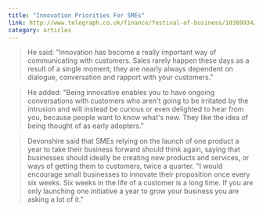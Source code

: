 ```yaml
---
title: "Innovation Priorities For SMEs"
link: http://www.telegraph.co.uk/finance/festival-of-business/10389934/Soapbox-SMEs-must-place-much-higher-priority-on-being-innovative-says-Simon-Devonshire.html
category: articles
---
```


> He said: "Innovation has become a really important way of communicating
> with customers. Sales rarely happen these days as a result of a single
> moment; they are nearly always dependent on dialogue, conversation and
> rapport with your customers."

> He added: "Being innovative enables you to have ongoing conversations with
> customers who aren't going to be irritated by the intrusion and will
> instead be curious or even delighted to hear from you, because people want
> to know what's new. They like the idea of being thought of as early
> adopters."

> Devonshire said that SMEs relying on the launch of one product a year to
> take their business forward should think again, saying that businesses
> should ideally be creating new products and services, or ways of getting
> them to customers, twice a quarter. "I would encourage small businesses to
> innovate their proposition once every six weeks. Six weeks in the life of
> a customer is a long time. If you are only launching one initiative a year
> to grow your business you are asking a lot of it."

